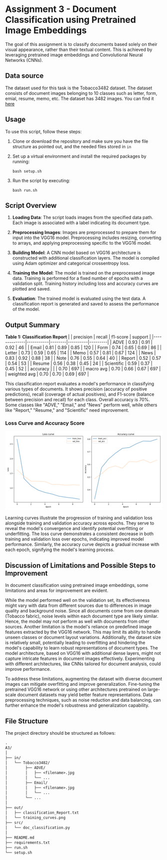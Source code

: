 # Assignment 3 - Document Classification using Pretrained Image Embeddings

The goal of this assignment is to classify documents based solely on their visual appearance, rather than their textual content. This is achieved by leveraging pretrained image embeddings and Convolutional Neural Networks (CNNs).

## Data source
The dataset used for this task is the Tobacco3482 dataset. The dataset consists of document images belonging to 10 classes such as letter, form, emial, resume, memo, etc. The dataset has 3482 images. You can find it [here](https://www.kaggle.com/datasets/patrickaudriaz/tobacco3482jpg?resource=download)

## Usage
To use this script, follow these steps:

1. Clone or download the repository and make sure you have the file structure as pointed out, and the needed files stored in `in`

2. Set up a virtual environment and install the required packages by running:
    ```
    bash setup.sh
    ```

3. Run the script by executing:
    ```
    bash run.sh
    ```

## Script Overview

1. **Loading Data**: The script loads images from the specified data path. Each image is associated with a label indicating its document type.

2. **Preprocessing Images**: Images are preprocessed to prepare them for input into the VGG16 model. Preprocessing includes resizing, converting to arrays, and applying preprocessing specific to the VGG16 model.

3. **Building Model**: A CNN model based on VGG16 architecture is constructed with additional classification layers. The model is compiled using Adam optimizer and categorical crossentropy loss.

4. **Training the Model**: The model is trained on the preprocessed image data. Training is performed for a fixed number of epochs with a validation split. Training history including loss and accuracy curves are plotted and saved.

5. **Evaluation**: The trained model is evaluated using the test data. A classification report is generated and saved to assess the performance of the model.

## Output Summary

**Table 1: Classification Report**
|              | precision | recall | f1-score | support |
|--------------|-----------|--------|----------|---------|
| ADVE         | 0.93      | 0.91   | 0.92     | 46      |
| Email        | 0.81      | 0.89   | 0.85     | 120     |
| Form         | 0.74      | 0.65   | 0.69     | 86      |
| Letter       | 0.73      | 0.59   | 0.65     | 114     |
| Memo         | 0.57      | 0.81   | 0.67     | 124     |
| News         | 0.83      | 0.92   | 0.88     | 38      |
| Note         | 0.76      | 0.55   | 0.64     | 40      |
| Report       | 0.52      | 0.57   | 0.54     | 53      |
| Resume       | 0.56      | 0.38   | 0.45     | 24      |
| Scientific   | 0.59      | 0.37   | 0.45     | 52      |
| accuracy     |           |        | 0.70     | 697     |
| macro avg    | 0.70      | 0.66   | 0.67     | 697     |
| weighted avg | 0.70      | 0.70   | 0.69     | 697     |

This classification report evaluates a model's performance in classifying various types of documents. It shows precision (accuracy of positive predictions), recall (coverage of actual positives), and F1-score (balance between precision and recall) for each class. Overall accuracy is 70%. Some classes like "ADVE," "Email," and "News" perform well, while others like "Report," "Resume," and "Scientific" need improvement.

### Loss Curve and Accuracy Score
![Loss Curve Plot (NN)](out/training_curves.png)

Learning curves illustrate the progression of training and validation loss alongside training and validation accuracy across epochs. They serve to reveal the model's convergence and identify potential overfitting or underfitting. The loss curve demonstrates a consistent decrease in both training and validation loss over epochs, indicating improved model performance. Similarly, the accuracy curve depicts a gradual increase with each epoch, signifying the model's learning process.

## Discussion of Limitations and Possible Steps to Improvement
In document classification using pretrained image embeddings, some limitations and areas for improvement are evident.

While the model performed well on the validation set, its effectiveness might vary with data from different sources due to differences in image quality and background noise. Since all documents come from one domain (Tobacco fabric), noise levels within each document type are likely similar. Hence, the model may not perform as well with documents from other sources. Another limitation is the model's reliance on predefined image features extracted by the VGG16 network. This may limit its ability to handle unseen classes or document layout variations. Additionally, the dataset size is relatively small, potentially leading to overfitting and hindering the model's capability to learn robust representations of document types. The model architecture, based on VGG16 with additional dense layers, might not capture intricate features in document images effectively. Experimenting with different architectures, like CNNs tailored for document analysis, could improve performance.

To address these limitations, augmenting the dataset with diverse document images can mitigate overfitting and improve generalization. Fine-tuning the pretrained VGG16 network or using other architectures pretrained on large-scale document datasets may yield better feature representations. Data preprocessing techniques, such as noise reduction and data balancing, can further enhance the model's robustness and generalization capability.

## File Structure
The project directory should be structured as follows:

```
.
A3/
│
├── in/
│   └── Tobacco3482/
│        ├── ADVE/
│        │   ├── <filename>.jpg
│        │   └── ...
│        ├── Email/
│        │   ├── <filename>.jpg
│        │   └── ...
│        └── ...
│
├── out/
│   ├── classification_Report.txt
│   └── training_curves.png
├── src/
│   └── doc_classification.py
│
├── README.md
├── requirements.txt
├── run.sh
└── setup.sh
```